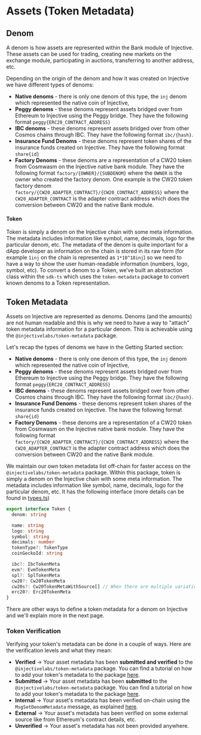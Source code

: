 # Assets (Token Metadata)

## Denom

A denom is how assets are represented within the Bank module of Injective. These assets can be used for trading, creating new markets on the exchange module, participating in auctions, transferring to another address, etc.

Depending on the origin of the denom and how it was created on Injective we have different types of denoms:

* **Native denoms** - there is only one denom of this type, the `inj` denom which represented the native coin of Injective,
* **Peggy denoms** - these denoms represent assets bridged over from Ethereum to Injective using the Peggy bridge. They have the following format `peggy{ERC20_CONTRACT_ADDRESS}`
* **IBC denoms** - these denoms represent assets bridged over from other Cosmos chains through IBC. They have the following format `ibc/{hash}`.
* **Insurance Fund Denoms** - these denoms represent token shares of the insurance funds created on Injective. They have the following format `share{id}`
* **Factory Denoms** - these denoms are a representation of a CW20 token from Cosmwasm on the Injective native bank module. They have the following format `factory/{OWNER}/{SUBDENOM}` where the `OWNER` is the owner who created the factory denom. One example is the CW20 token factory denom `factory/{CW20_ADAPTER_CONTRACT}/{CW20_CONTRACT_ADDRESS}` where the `CW20_ADAPTER_CONTRACT` is the adapter contract address which does the conversion between CW20 and the native Bank module.

#### Token

Token is simply a denom on the Injective chain with some meta information. The metadata includes information like symbol, name, decimals, logo for the particular denom, etc. The metadata of the denom is quite important for a dApp developer as information on the chain is stored in its raw form (for example `1inj` on the chain is represented as `1*10^18inj`) so we need to have a way to show the user human-readable information (numbers, logo, symbol, etc). To convert a denom to a Token, we’ve built an abstraction class within the `sdk-ts` which uses the `token-metadata` package to convert known denoms to a Token representation.

## Token Metadata

Assets on Injective are represented as denoms. Denoms (and the amounts) are not human readable and this is why we need to have a way to "attach" token metadata information for a particular denom. This is achievable using the `@injectivelabs/token-metadata` package.

Let's recap the types of denoms we have in the Getting Started section:

* **Native denoms** - there is only one denom of this type, the `inj` denom which represented the native coin of Injective,
* **Peggy denoms** - these denoms represent assets bridged over from Ethereum to Injective using the Peggy bridge. They have the following format `peggy{ERC20_CONTRACT_ADDRESS}`
* **IBC denoms** - these denoms represent assets bridged over from other Cosmos chains through IBC. They have the following format `ibc/{hash}`.
* **Insurance Fund Denoms** - these denoms represent token shares of the insurance funds created on Injective. The have the following format `share{id}`
* **Factory Denoms** - these denoms are a representation of a CW20 token from Cosmwasm on the Injective native bank module. They have the following format `factory/{CW20_ADAPTER_CONTRACT}/{CW20_CONTRACT_ADDRESS}` where the `CW20_ADAPTER_CONTRACT` is the adapter contract address which does the conversion between CW20 and the native Bank module.

We maintain our own token metadata list off-chain for faster access on the `@injectivelabs/token-metadata` package. Within this package, token is simply a denom on the Injective chain with some meta information. The metadata includes information like symbol, name, decimals, logo for the particular denom, etc. It has the following interface (more details can be found in [types.ts](https://github.com/InjectiveLabs/injective-ts/blob/master/packages/token-metadata/src/types.ts))

```ts
export interface Token {
  denom: string

  name: string
  logo: string
  symbol: string
  decimals: number
  tokenType?: TokenType
  coinGeckoId: string

  ibc?: IbcTokenMeta
  evm?: EvmTokenMeta
  spl?: SplTokenMeta
  cw20?: Cw20TokenMeta
  cw20s?: Cw20TokenMetaWithSource[] // When there are multiple variations of the same CW20 token
  erc20?: Erc20TokenMeta
}
```

There are other ways to define a token metadata for a denom on Injective and we'll explain more in the next page.

### Token Verification

Verifying your token's metadata can be done in a couple of ways. Here are the verification levels and what they mean:&#x20;

* **Verified** -> Your asset metadata has been **submitted and verified** to the `@injectivelabs/token-metadata` package. You can find a tutorial on how to add your token's metadata to the package [here](../../../packages/token-metadata/CONTRIBUTING.md).
* **Submitted** -> Your asset metadata has been **submitted** to the `@injectivelabs/token-metadata` package. You can find a tutorial on how to add your token's metadata to the package [here](../../../packages/token-metadata/CONTRIBUTING.md).
* **Internal** -> Your asset's metadata has been verified on-chain using the `MsgSetDenomMetadata` message, as explained [here](https://docs.ts.injective.network/core-modules/token-factory#msgsetdenommetadata).
* **External** -> Your asset's metadata has been verified on some external source like from Ethereum's contract details, etc.
* **Unverified** -> Your asset's metadata has not been provided anywhere.
